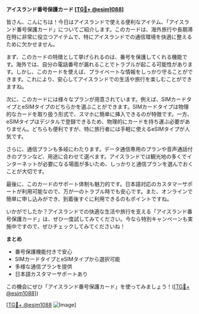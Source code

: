 **アイスランド番号保護カード [[TG💪+ @esim1088](https://t.me/s/esim1088)]**

皆さん、こんにちは！今日はアイスランドで使える便利なアイテム、「アイスランド番号保護カード」についてご紹介します。このカードは、海外旅行や長期滞在時に非常に役立つアイテムで、特にアイスランドでの通信環境を快適に整えるために欠かせません。

まず、このカードの特徴として挙げられるのは、番号を保護してくれる機能です。海外では、自分の電話番号が漏れることでトラブルが起こる可能性があります。しかし、このカードを使えば、プライベートな情報をしっかり守ることができます。これにより、安心してアイスランドでの生活や旅行を楽しむことができますね。

次に、このカードには様々なプランが用意されています。例えば、SIMカードタイプとeSIMタイプのどちらかを選ぶことができます。SIMカードタイプは物理的なカードを取り扱う形式で、スマホに簡単に挿入できるのが特徴です。一方、eSIMタイプはデジタルで登録できるため、物理的にカードを持ち運ぶ必要がありません。どちらも便利ですが、特に旅行者には手軽に使えるeSIMタイプが人気です。

さらに、通信プランも多岐にわたります。データ通信専用のプランや音声通話付きのプランなど、用途に合わせて選べます。アイスランドでは観光地の多くでインターネットが必要になる場面が多いため、しっかりと通信プランを選んでおくことが大切です。

最後に、このカードのサポート体制も魅力的です。日本語対応のカスタマーサポートが利用可能なので、万が一のトラブル時でも安心です。また、オンラインで簡単に申し込みができ、到着後すぐに利用できるのもポイントですね。

いかがでしたか？アイスランドでの快適な生活や旅行を支える「アイスランド番号保護カード」は、ぜひ一度試してみてください。今なら特別キャンペーンも実施中ですので、ぜひチェックしてみてくださいね！

**まとめ**

- 番号保護機能付きで安心
- SIMカードタイプとeSIMタイプから選択可能
- 多様な通信プランを提供
- 日本語カスタマーサポートあり

この機会にぜひ「アイスランド番号保護カード」を使ってみましょう！([[TG💪+ @esim1088](https://t.me/s/esim1088)])  

[[TG💪+ @esim1088](https://t.me/s/esim1088) ![Image](https://i.postimg.cc/Y0z9fWf4/image.png)]